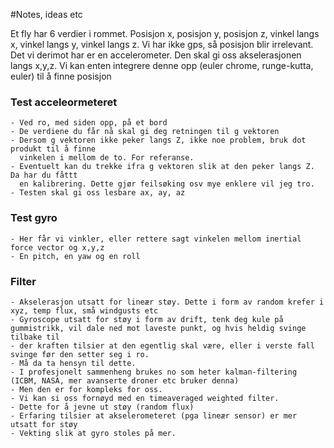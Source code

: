#Notes, ideas etc

Et fly har 6 verdier i rommet. Posisjon x, posisjon y, posisjon z, vinkel langs x, vinkel langs y, vinkel langs z.
Vi har ikke gps, så posisjon blir irrelevant. Det vi derimot har er en accelerometer. Den skal gi oss akselerasjonen langs x,y,z. 
Vi kan enten integrere denne opp (euler chrome, runge-kutta, euler) til å finne posisjon

### Test acceleormeteret
	- Ved ro, med siden opp, på et bord
	- De verdiene du får nå skal gi deg retningen til g vektoren
	- Dersom g vektoren ikke peker langs Z, ikke noe problem, bruk dot produkt til å finne
	  vinkelen i mellom de to. For referanse. 
	- Eventuelt kan du trekke ifra g vektoren slik at den peker langs Z. Da har du fåttt 
	  en kalibrering. Dette gjør feilsøking osv mye enklere vil jeg tro. 
	- Testen skal gi oss lesbare ax, ay, az


### Test gyro

	- Her får vi vinkler, eller rettere sagt vinkelen mellom inertial force vector og x,y,z
	- En pitch, en yaw og en roll


### Filter
	- Akselerasjon utsatt for lineær støy. Dette i form av random krefer i xyz, temp flux, små windgusts etc
	- Gyroscope utsatt for støy i form av drift, tenk deg kule på gummistrikk, vil dale ned mot laveste punkt, og hvis heldig svinge tilbake til
	- der kraften tilsier at den egentlig skal være, eller i verste fall svinge før den setter seg i ro.
	- Må da ta hensyn til dette.
	- I profesjonelt sammenheng brukes no som heter kalman-filtering (ICBM, NASA, mer avanserte droner etc bruker denna)
	- Men den er for kompleks for oss.
	- Vi kan si oss fornøyd med en timeaveraged weighted filter.
	- Dette for å jevne ut støy (random flux)
	- Erfaring tilsier at akselerometeret (pga lineær sensor) er mer utsatt for støy
	- Vekting slik at gyro stoles på mer.